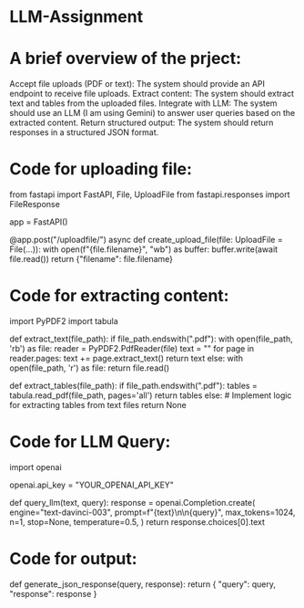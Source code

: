 # LLM-Assignment
# A brief overview of the prject:
Accept file uploads (PDF or text): The system should provide an API endpoint to receive file uploads.
Extract content: The system should extract text and tables from the uploaded files.
Integrate with LLM: The system should use an LLM (I am using Gemini) to answer user queries based on the extracted content.
Return structured output: The system should return responses in a structured JSON format.
# Code for uploading file:
from fastapi import FastAPI, File, UploadFile
from fastapi.responses import FileResponse

app = FastAPI()

@app.post("/uploadfile/")
async def create_upload_file(file: UploadFile = File(...)):
    with open(f"{file.filename}", "wb") as buffer:
        buffer.write(await file.read())
    return {"filename": file.filename}
# Code for extracting content:
import PyPDF2
import tabula

def extract_text(file_path):
    if file_path.endswith(".pdf"):
        with open(file_path, 'rb') as file:
            reader = PyPDF2.PdfReader(file)
            text = ""
            for page in reader.pages:
                text += page.extract_text()
            return text
    else:
        with open(file_path, 'r') as file:
            return file.read()

def extract_tables(file_path):
    if file_path.endswith(".pdf"):
        tables = tabula.read_pdf(file_path, pages='all')
        return tables
    else:
        # Implement logic for extracting tables from text files
        return None
# Code for LLM Query:
import openai

openai.api_key = "YOUR_OPENAI_API_KEY"

def query_llm(text, query):
    response = openai.Completion.create(
        engine="text-davinci-003",
        prompt=f"{text}\n\n{query}",
        max_tokens=1024,
        n=1,
        stop=None,
        temperature=0.5,
    )
    return response.choices[0].text
# Code for output:
def generate_json_response(query, response):
    return {
        "query": query,
        "response": response
    }
